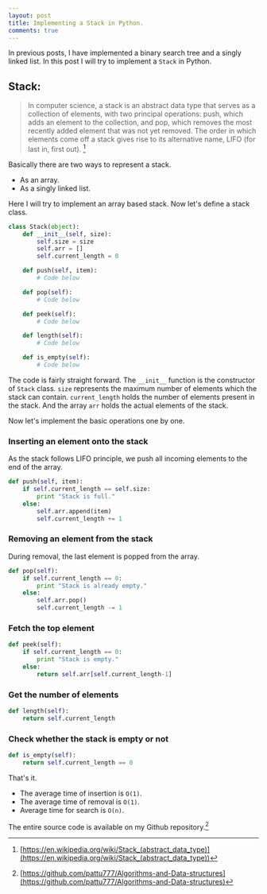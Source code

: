 ```yaml
---
layout: post
title: Implementing a Stack in Python.
comments: true
---
```


In previous posts, I have implemented a binary search tree and a singly linked list. In this post I will try to implement a `Stack` in Python.

## Stack:

> In computer science, a stack is an abstract data type that serves as a collection of elements, with two principal operations: push, which adds an element to the collection, and pop, which removes the most recently added element that was not yet removed. The order in which elements come off a stack gives rise to its alternative name, LIFO (for last in, first out). [^1]

Basically there are two ways to represent a stack.

* As an array.
* As a singly linked list.

Here I will try to implement an array based stack. Now let's define a stack class.

```python
class Stack(object):
    def __init__(self, size):
        self.size = size
        self.arr = []
        self.current_length = 0

    def push(self, item):
        # Code below

    def pop(self):
        # Code below

    def peek(self):
        # Code below

    def length(self):
        # Code below

    def is_empty(self):
        # Code below
```

The code is fairly straight forward. The `__init__` function is the constructor of `Stack` class. `size` represents the maximum number of elements which the stack can contain. `current_length` holds the number of elements present in the stack. And the array `arr` holds the actual elements of the stack.

Now let's implement the basic operations one by one.

### Inserting an element onto the stack
As the stack follows LIFO principle, we push all incoming elements to the end of the array.

```python
def push(self, item):
    if self.current_length == self.size:
        print "Stack is full."
    else:
        self.arr.append(item)
        self.current_length += 1
```

### Removing an element from the stack
During removal, the last element is popped from the array.

```python
def pop(self):
    if self.current_length == 0:
        print "Stack is already empty."
    else:
        self.arr.pop()
        self.current_length -= 1
```

### Fetch the top element

```python
def peek(self):
    if self.current_length == 0:
        print "Stack is empty."
    else:
        return self.arr[self.current_length-1]
```

### Get the number of elements

```python
def length(self):
    return self.current_length
```

### Check whether the stack is empty or not

```python
def is_empty(self):
    return self.current_length == 0
```

That's it.

* The average time of insertion is `O(1)`.
* The average time of removal is `O(1)`.
* Average time for search is `O(n)`.

The entire source code is available on my Github repository.[^2]

[^1]: [https://en.wikipedia.org/wiki/Stack_(abstract_data_type)](https://en.wikipedia.org/wiki/Stack_(abstract_data_type))
[^2]: [https://github.com/pattu777/Algorithms-and-Data-structures](https://github.com/pattu777/Algorithms-and-Data-structures)
